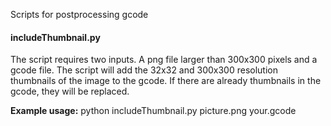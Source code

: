 Scripts for postprocessing gcode

#### includeThumbnail.py

The script requires two inputs. A png file larger than 300x300 pixels and a gcode file. The script will add the 32x32 and 300x300 resolution thumbnails of the image to the gcode. If there are already thumbnails in the gcode, they will be replaced.

**Example usage:**
python includeThumbnail.py picture.png your.gcode
